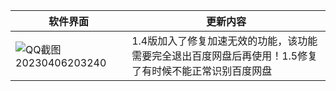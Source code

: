 <div align="center">

| 软件界面  | 更新内容|
| ---------- | -----------|
| ![QQ截图20230406203240](https://user-images.githubusercontent.com/24271838/230379658-d7846102-fac1-447f-b070-07c1c5027615.png)   | 1.4版加入了修复加速无效的功能，该功能需要完全退出百度网盘后再使用！1.5修复了有时候不能正常识别百度网盘   |
  
</div>
